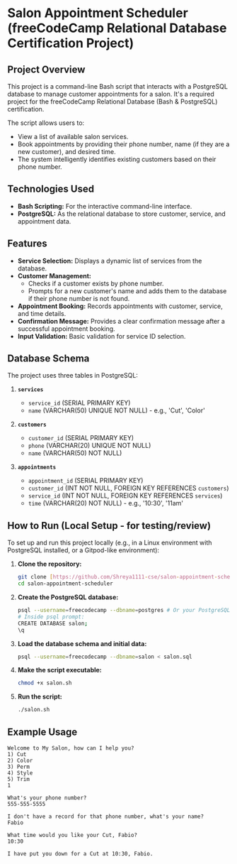 # Salon Appointment Scheduler (freeCodeCamp Relational Database Certification Project)

## Project Overview

This project is a command-line Bash script that interacts with a PostgreSQL database to manage customer appointments for a salon. It's a required project for the freeCodeCamp Relational Database (Bash & PostgreSQL) certification.

The script allows users to:
* View a list of available salon services.
* Book appointments by providing their phone number, name (if they are a new customer), and desired time.
* The system intelligently identifies existing customers based on their phone number.

## Technologies Used

* **Bash Scripting:** For the interactive command-line interface.
* **PostgreSQL:** As the relational database to store customer, service, and appointment data.

## Features

* **Service Selection:** Displays a dynamic list of services from the database.
* **Customer Management:**
    * Checks if a customer exists by phone number.
    * Prompts for a new customer's name and adds them to the database if their phone number is not found.
* **Appointment Booking:** Records appointments with customer, service, and time details.
* **Confirmation Message:** Provides a clear confirmation message after a successful appointment booking.
* **Input Validation:** Basic validation for service ID selection.

## Database Schema

The project uses three tables in PostgreSQL:

1.  **`services`**
    * `service_id` (SERIAL PRIMARY KEY)
    * `name` (VARCHAR(50) UNIQUE NOT NULL) - e.g., 'Cut', 'Color'

2.  **`customers`**
    * `customer_id` (SERIAL PRIMARY KEY)
    * `phone` (VARCHAR(20) UNIQUE NOT NULL)
    * `name` (VARCHAR(50) NOT NULL)

3.  **`appointments`**
    * `appointment_id` (SERIAL PRIMARY KEY)
    * `customer_id` (INT NOT NULL, FOREIGN KEY REFERENCES `customers`)
    * `service_id` (INT NOT NULL, FOREIGN KEY REFERENCES `services`)
    * `time` (VARCHAR(20) NOT NULL) - e.g., '10:30', '11am'

## How to Run (Local Setup - for testing/review)

To set up and run this project locally (e.g., in a Linux environment with PostgreSQL installed, or a Gitpod-like environment):

1.  **Clone the repository:**
    ```bash
    git clone [https://github.com/Shreya1111-cse/salon-appointment-scheduler.git](https://github.com/Shreya1111-cse/salon-appointment-scheduler.git)
    cd salon-appointment-scheduler
    ```

2.  **Create the PostgreSQL database:**
    ```bash
    psql --username=freecodecamp --dbname=postgres # Or your PostgreSQL superuser
    # Inside psql prompt:
    CREATE DATABASE salon;
    \q
    ```

3.  **Load the database schema and initial data:**
    ```bash
    psql --username=freecodecamp --dbname=salon < salon.sql
    ```

4.  **Make the script executable:**
    ```bash
    chmod +x salon.sh
    ```

5.  **Run the script:**
    ```bash
    ./salon.sh
    ```

## Example Usage

~~~~~ MY SALON ~~~~~
Welcome to My Salon, how can I help you?
1) Cut
2) Color
3) Perm
4) Style
5) Trim
1

What's your phone number?
555-555-5555

I don't have a record for that phone number, what's your name?
Fabio

What time would you like your Cut, Fabio?
10:30

I have put you down for a Cut at 10:30, Fabio.



